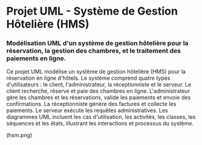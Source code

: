 # Projet UML - Système de Gestion Hôtelière (HMS)
### Modélisation UML d'un système de gestion hôtelière pour la réservation, la gestion des chambres, et le traitement des paiements en ligne.

Ce projet UML modélise un système de gestion hôtelière (HMS) pour la réservation en ligne d'hôtels. Le système comprend quatre types d'utilisateurs : le client, l'administrateur, la réceptionniste et le serveur. Le client recherche, réserve et paie des chambres en ligne. L'administrateur gère les chambres et les réservations, valide les paiements et envoie des confirmations. La réceptionniste génère des factures et collecte les paiements. Le serveur exécute les requêtes administratives. Les diagrammes UML incluent les cas d'utilisation, les activités, les classes, les séquences et les états, illustrant les interactions et processus du système.

(hsm.png)
